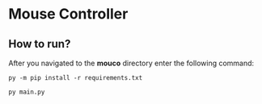 # Mouse Controller


## How to run?

After you navigated to the **mouco** directory enter the following command:

```
py -m pip install -r requirements.txt
```

```
py main.py
```

